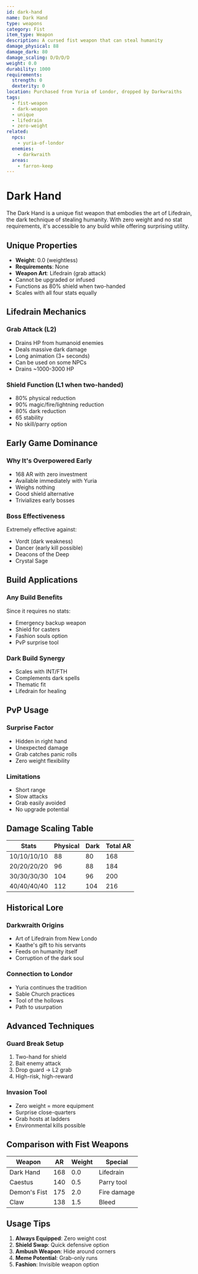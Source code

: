 ```yaml
---
id: dark-hand
name: Dark Hand
type: weapons
category: Fist
item_type: Weapon
description: A cursed fist weapon that can steal humanity
damage_physical: 88
damage_dark: 80
damage_scaling: D/D/D/D
weight: 0.0
durability: 1000
requirements:
  strength: 0
  dexterity: 0
location: Purchased from Yuria of Londor, dropped by Darkwraiths
tags:
  - fist-weapon
  - dark-weapon
  - unique
  - lifedrain
  - zero-weight
related:
  npcs:
    - yuria-of-londor
  enemies:
    - darkwraith
  areas:
    - farron-keep
---
```


# Dark Hand

The Dark Hand is a unique fist weapon that embodies the art of Lifedrain, the dark technique of stealing humanity. With zero weight and no stat requirements, it's accessible to any build while offering surprising utility.

## Unique Properties

- **Weight**: 0.0 (weightless)
- **Requirements**: None
- **Weapon Art**: Lifedrain (grab attack)
- Cannot be upgraded or infused
- Functions as 80% shield when two-handed
- Scales with all four stats equally

## Lifedrain Mechanics

### Grab Attack (L2)
- Drains HP from humanoid enemies
- Deals massive dark damage
- Long animation (3+ seconds)
- Can be used on some NPCs
- Drains ~1000-3000 HP

### Shield Function (L1 when two-handed)
- 80% physical reduction
- 90% magic/fire/lightning reduction
- 80% dark reduction
- 65 stability
- No skill/parry option

## Early Game Dominance

### Why It's Overpowered Early
- 168 AR with zero investment
- Available immediately with Yuria
- Weighs nothing
- Good shield alternative
- Trivializes early bosses

### Boss Effectiveness
Extremely effective against:
- Vordt (dark weakness)
- Dancer (early kill possible)
- Deacons of the Deep
- Crystal Sage

## Build Applications

### Any Build Benefits
Since it requires no stats:
- Emergency backup weapon
- Shield for casters
- Fashion souls option
- PvP surprise tool

### Dark Build Synergy
- Scales with INT/FTH
- Complements dark spells
- Thematic fit
- Lifedrain for healing

## PvP Usage

### Surprise Factor
- Hidden in right hand
- Unexpected damage
- Grab catches panic rolls
- Zero weight flexibility

### Limitations
- Short range
- Slow attacks
- Grab easily avoided
- No upgrade potential

## Damage Scaling Table

| Stats | Physical | Dark | Total AR |
|-------|----------|------|----------|
| 10/10/10/10 | 88 | 80 | 168 |
| 20/20/20/20 | 96 | 88 | 184 |
| 30/30/30/30 | 104 | 96 | 200 |
| 40/40/40/40 | 112 | 104 | 216 |

## Historical Lore

### Darkwraith Origins
- Art of Lifedrain from New Londo
- Kaathe's gift to his servants
- Feeds on humanity itself
- Corruption of the dark soul

### Connection to Londor
- Yuria continues the tradition
- Sable Church practices
- Tool of the hollows
- Path to usurpation

## Advanced Techniques

### Guard Break Setup
1. Two-hand for shield
2. Bait enemy attack
3. Drop guard → L2 grab
4. High-risk, high-reward

### Invasion Tool
- Zero weight = more equipment
- Surprise close-quarters
- Grab hosts at ladders
- Environmental kills possible

## Comparison with Fist Weapons

| Weapon | AR | Weight | Special |
|--------|-----|---------|----------|
| Dark Hand | 168 | 0.0 | Lifedrain |
| Caestus | 140 | 0.5 | Parry tool |
| Demon's Fist | 175 | 2.0 | Fire damage |
| Claw | 138 | 1.5 | Bleed |

## Usage Tips

1. **Always Equipped**: Zero weight cost
2. **Shield Swap**: Quick defensive option
3. **Ambush Weapon**: Hide around corners
4. **Meme Potential**: Grab-only runs
5. **Fashion**: Invisible weapon option